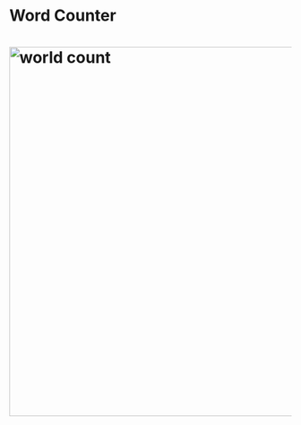 <h1> Word Counter <h1/>

<img width="659" alt="world count" src="https://user-images.githubusercontent.com/117870057/201234714-2ebf7366-e8d1-4160-94a8-d01a393f51b6.png">
